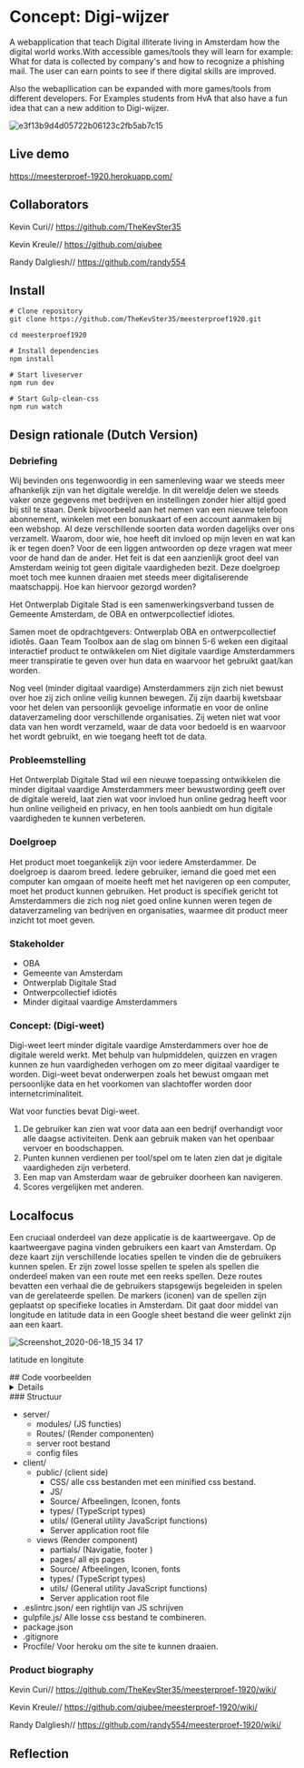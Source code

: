 
# Concept: Digi-wijzer

A webapplication that teach Digital illiterate living in Amsterdam how the digital world works.With accessible games/tools they will learn for example: What for data is collected by company's and how to recognize a phishing mail. The user can earn points to see if there digital skills are improved. 

Also the webapllication can be expanded with more games/tools from different developers. For Examples students from HvA that also have a fun idea that can a new addition to Digi-wijzer.

![e3f13b9d4d05722b06123c2fb5ab7c15](https://user-images.githubusercontent.com/43183768/84875798-c080e380-b086-11ea-998c-a23973f62cca.jpg)

## Live demo
https://meesterproef-1920.herokuapp.com/

## Collaborators

Kevin Curi// https://github.com/TheKevSter35

Kevin Kreule// https://github.com/qiubee

Randy Dalgliesh// https://github.com/randy554


## Install 

```
# Clone repository
git clone https://github.com/TheKevSter35/meesterproef1920.git

cd meesterproef1920

# Install dependencies
npm install

# Start liveserver 
npm run dev

# Start Gulp-clean-css
npm run watch
```

## Design rationale (Dutch Version)

### Debriefing

Wij bevinden ons tegenwoordig in een samenleving waar we steeds meer afhankelijk zijn van het digitale wereldje. In dit wereldje delen we steeds vaker onze gegevens met bedrijven en instellingen zonder hier altijd goed bij stil te staan. Denk bijvoorbeeld aan het nemen van een nieuwe telefoon abonnement, winkelen met een bonuskaart of een account aanmaken bij een webshop. Al deze verschillende soorten data worden dagelijks over ons verzamelt. Waarom, door wie, hoe heeft dit invloed op mijn leven en wat kan ik er tegen doen? Voor de een liggen antwoorden op deze vragen wat meer voor de hand dan de ander. Het feit is dat een aanzienlijk groot deel van Amsterdam weinig tot geen digitale vaardigheden bezit. Deze doelgroep moet toch mee kunnen draaien met steeds meer digitaliserende maatschappij. Hoe kan hiervoor gezorgd worden? 

Het Ontwerplab Digitale Stad is een samenwerkingsverband tussen de Gemeente Amsterdam, de OBA en ontwerpcollectief idiotes.  

Samen moet de opdrachtgevers: Ontwerplab OBA en ontwerpcollectief idiotēs. Gaan Team Toolbox aan de slag om binnen 5-6 weken een digitaal interactief product te ontwikkelen om Niet digitale vaardige Amsterdammers meer transpiratie te geven over hun data en waarvoor het gebruikt gaat/kan worden. 

Nog veel (minder digitaal vaardige) Amsterdammers zijn zich niet bewust over hoe zij zich online veilig kunnen bewegen. Zij zijn daarbij kwetsbaar voor het delen van persoonlijk gevoelige informatie en voor de online dataverzameling door verschillende organisaties. Zij weten niet wat voor data van hen wordt verzameld, waar de data voor bedoeld is en waarvoor het wordt gebruikt, en wie toegang heeft tot de data. 

### Probleemstelling

Het Ontwerplab Digitale Stad wil een nieuwe toepassing ontwikkelen die minder digitaal vaardige Amsterdammers meer bewustwording geeft over de digitale wereld, laat zien wat voor invloed hun online gedrag heeft voor hun online veiligheid en privacy, en hen tools aanbiedt om hun digitale vaardigheden te kunnen verbeteren.

### Doelgroep

Het product moet toegankelijk zijn voor iedere Amsterdammer. De doelgroep is daarom breed. Iedere gebruiker, iemand die goed met een computer kan omgaan of moeite heeft met het navigeren op een computer, moet het product kunnen gebruiken.  Het product is specifiek gericht tot Amsterdammers die zich nog niet goed online kunnen weren tegen de dataverzameling van bedrijven en organisaties, waarmee dit product meer inzicht tot moet geven.

### Stakeholder

- OBA
- Gemeente van Amsterdam
- Ontwerplab Digitale Stad
- Ontwerpcollectief idiotēs
- Minder digitaal vaardige Amsterdammers

### Concept: (Digi-weet)

Digi-weet leert minder digitale vaardige Amsterdammers over hoe de digitale wereld werkt. Met behulp van hulpmiddelen, quizzen en vragen kunnen ze hun vaardigheden verhogen om zo meer digitaal vaardiger te worden. Digi-weet bevat onderwerpen zoals het bewust omgaan met persoonlijke data en het voorkomen van slachtoffer worden door internetcriminaliteit. 

Wat voor functies bevat Digi-weet.

1. De gebruiker kan zien wat voor data aan een bedrijf overhandigt voor alle daagse  activiteiten. Denk aan gebruik maken van het openbaar vervoer en boodschappen. 
2. Punten kunnen verdienen per tool/spel om te laten zien dat je digitale vaardigheden zijn verbeterd.
3. Een map van Amsterdam waar de gebruiker doorheen kan navigeren.
4. Scores vergelijken met anderen.

## Localfocus

Een cruciaal onderdeel van deze applicatie is de kaartweergave. Op de kaartweergave pagina vinden gebruikers een kaart van Amsterdam. Op deze kaart zijn verschillende locaties spellen te vinden die de gebruikers kunnen spelen. Er zijn zowel losse spellen te spelen als spellen die onderdeel maken van een route met een reeks spellen. Deze routes bevatten een verhaal die de gebruikers stapsgewijs begeleiden in spelen van de gerelateerde spellen. De markers (iconen) van de spellen zijn geplaatst op specifieke locaties in Amsterdam. Dit gaat door middel van longitude en latitude data in een Google sheet bestand die weer gelinkt zijn aan een kaart.

![Screenshot_2020-06-18_15 34 17](https://user-images.githubusercontent.com/43183768/85027081-c9061680-b179-11ea-8e4e-0b588e8eb1fa.png)

latitude en longitute

<summary>## Code voorbeelden</summary>

<details>
 **Gulp**

 Voor CSS hebben wij gulp-clean-css gebruikt om alle css bestanden in 1 minified css bestand te maken. 

 ```jsx
 const gulp = require('gulp')
 const cleanCSS = require('gulp-clean-css')
 const concat = require('gulp-concat-css')

 gulp.task('buildCSS', () => {
   return gulp.src('public/css/*.css')
      .pipe(cleanCSS({compatibility: 'ie8'}))
      .pipe(concat('style.css'))
      .pipe(gulp.dest('public/css/minified'))
 })

 gulp.task('watch', function(){
   gulp.watch('public/css/*.css', gulp.series('buildCSS'))
 })
 ```

 EJS

 EJS is gebruikt om templates te maken. Met include voegen we EJS bestanden toe bijvoorbeeld head.ejs waar de <head> bevindt.

 ```html
 <!DOCTYPE html>
 <html lang="en">

 <%- include ('../partials/head.ejs') %>

 <body id="start">
     <main>
         <section>
             <h1>Login</h1>
             <form action="/overview">
                 <label for="username"> Naam</label>
                 <input type="text" name="username" placeholder="Gebruikersnaam">
                 <label for="username">wachtwoord</label>
                 <input type="password" placeholder="wachtwoord">
                 <button type="submit">Submit</button>
             </form>
         </section>
     </main>
 </body>
 </html>
 ```

 **Routes** 

 ```jsx
 const router = require('express').Router()

 // controllers
 const welcome = require('./controllers/start')
 const introduction = require('./controllers/introduction')
 const login = require('./controllers/inlog')
 const overview = require('./controllers/overview')
 const addPlugin = require('./controllers/addplugin')
 const dashboard = require('./controllers/dashboard')
 const guest = require('./controllers/guest')
 const signup = require('./controllers/signup')
 const popup = require('./controllers/popup')
 const message = require('./controllers/message')

 router.get('/', welcome)
   .get('/intro', introduction)
   .get('/gast', guest)
   .get('/login', login.get)
   .get('/overzicht', overview.get)
   .get('/popup', popup.get)
   .get('/dashboard', dashboard.get)
   .get('/add-plugin', addPlugin)
   .get('/account-aanmaken', signup.get)
   .post('/login', login.process)
   .post('/delete-message', message.delete)

 module.exports = router
 ```

 **Session** 

 ```jsx
 exports.get = function (req, res) {
   if (!req.session.userID) {
      return res.redirect('/')
   }
   const user = {
      name: req.session.name,
      score: req.session.score,
      level: req.session.level
   }
   return res.render('pages/overview', {
      user: user,
      usedTools: req.session.usedtools
   })
 }
 ```

 **Score** 

 ```jsx
 function reviewAnswers (answers, pointsForCorrectAnswer, allAnswers) {
   let totalScore, totalAnswers, score, correctAnswers
   totalScore = totalAnswers = score = correctAnswers = 0
   Object.entries(answers).map((answer, index) => {
      if (answer[1] === '1') {
         score += pointsForCorrectAnswer
         correctAnswers += 1
      }
      totalScore += pointsForCorrectAnswer
      totalAnswers += index
   })
   if (allAnswers && isNaN(allAnswers) === false) {
      totalAnswers = allAnswers
      totalScore = pointsForCorrectAnswer * allAnswers
   }
   return {
      correctAnswers: correctAnswers,
      earnedPoints: score,
      totalPoints: totalScore
   }
 }

 function checkLevel (score) {
   switch (true) {
   case (score < 500):
      return 1
   case (score >= 500 && score < 1500):
      return 2
   case (score >= 1500 && score < 3000):
      return 3
   case (score >= 3000 && score < 5000):
      return 4
   case (score >= 5000 && score < 7000):
      return 5
   }
 }

 function progressToNextLevel (score, level) {
   let pointsToNextLevel = 0
   switch (level) {
   case 1:
      pointsToNextLevel = 500 - score
      break
   case 2:
      pointsToNextLevel = 1500 - score
      break
   case 3:
      pointsToNextLevel = 3000 - score
      break
   case 4:
      pointsToNextLevel = 5000 - score
      break
   case 5:
      pointsToNextLevel = 7000 - score
      break
   }
   return {
      pointsToNextLevel: pointsToNextLevel,
      nextLevel: level + 1
   }
 }

 function getLevelName (level) {
   const levelNames = ['Verkennen', 'Ontdekken', 'Leren', 'Onderzoeken', 'Begrijpen']
   return levelNames[level - 1]
 }

 function calculateTotalScore (toolCollection, key = 'highscore') {
   let total = 0
   toolCollection.map(function (tool) {
      total += tool[key]
   })
   return total
 }

 exports.review = reviewAnswers
 exports.checkLevel = checkLevel
 exports.levelName = getLevelName
 exports.toNextLevel = progressToNextLevel
 exports.getTotalScore = calculateTotalScore
 ```
</details>
### Structuur

- server/
    - modules/ (JS functies)
    - Routes/ (Render componenten)
    - server root bestand
    - config files
- client/
    - public/ (client side)
        - CSS/  alle css bestanden met een minified css bestand.
        - JS/
        - Source/ Afbeelingen, Iconen, fonts
        - types/ (TypeScript types)
        - utils/ (General utility JavaScript functions)
        - Server application root file
    - views (Render component)
        - partials/ (Navigatie, footer )
        - pages/ all ejs pages
        - Source/ Afbeelingen, Iconen, fonts
        - types/ (TypeScript types)
        - utils/ (General utility JavaScript functions)
        - Server application root file
- .eslintrc.json/ een rightlijn van JS schrijven
- gulpfile.js/ Alle losse css bestand te combineren.
- package.json
- .gitignore
- Procfile/ Voor heroku om the site te kunnen draaien.

### Product biography 
Kevin Curi// https://github.com/TheKevSter35/meesterproef-1920/wiki/

Kevin Kreule// https://github.com/qiubee/meesterproef-1920/wiki/

Randy Dalgliesh// https://github.com/randy554/meesterproef-1920/wiki/

## Reflection



